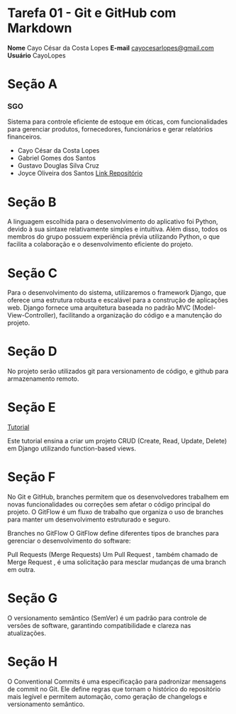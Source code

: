 # Tarefa 01 - Git e GitHub com Markdown
**Nome** Cayo César da Costa Lopes
**E-mail** cayocesarlopes@gmail.com
**Usuário** CayoLopes

# Seção A

### SGO

Sistema para controle eficiente de estoque em óticas, com funcionalidades para gerenciar produtos, fornecedores, funcionários e gerar relatórios financeiros.

- Cayo César da Costa Lopes
- Gabriel Gomes dos Santos
- Gustavo Douglas Silva Cruz
- Joyce Oliveira dos Santos
[Link Repositório](https://github.com/Joyce8900/SGO-EngII)

# Seção B 

A linguagem escolhida para o desenvolvimento do aplicativo foi Python, devido à sua sintaxe relativamente simples e intuitiva. Além disso, todos os membros do grupo possuem experiência prévia utilizando Python, o que facilita a colaboração e o desenvolvimento eficiente do projeto.

# Seção C

Para o desenvolvimento do sistema, utilizaremos o framework Django, que oferece uma estrutura robusta e escalável para a construção de aplicações web. Django fornece uma arquitetura baseada no padrão MVC (Model-View-Controller), facilitando a organização do código e a manutenção do projeto.

# Seção D

No projeto serão utilizados git para versionamento de código, e github para armazenamento remoto.

# Seção E

[Tutorial](https://github.com/prosenjeetshil/django-crud-operations-tutorial)

Este tutorial ensina a criar um projeto CRUD (Create, Read, Update, Delete) em Django utilizando function-based views. 

# Seção F

No Git e GitHub, branches permitem que os desenvolvedores trabalhem em novas funcionalidades ou correções sem afetar o código principal do projeto. O GitFlow é um fluxo de trabalho que organiza o uso de branches para manter um desenvolvimento estruturado e seguro.

Branches no GitFlow
O GitFlow define diferentes tipos de branches para gerenciar o desenvolvimento do software:

Pull Requests (Merge Requests)
Um Pull Request , também chamado de Merge Request , é uma solicitação para mesclar mudanças de uma branch em outra.

# Seção G

O versionamento semântico (SemVer) é um padrão para controle de versões de software, garantindo compatibilidade e clareza nas atualizações.

# Seção H 

O Conventional Commits é uma especificação para padronizar mensagens de commit no Git. Ele define regras que tornam o histórico do repositório mais legível e permitem automação, como geração de changelogs e versionamento semântico.